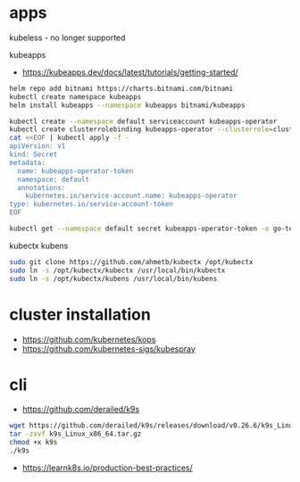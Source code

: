 # apps
kubeless - no longer supported

kubeapps
- https://kubeapps.dev/docs/latest/tutorials/getting-started/
```sh
helm repo add bitnami https://charts.bitnami.com/bitnami
kubectl create namespace kubeapps
helm install kubeapps --namespace kubeapps bitnami/kubeapps

kubectl create --namespace default serviceaccount kubeapps-operator
kubectl create clusterrolebinding kubeapps-operator --clusterrole=cluster-admin --serviceaccount=default:kubeapps-operator
cat <<EOF | kubectl apply -f -
apiVersion: v1
kind: Secret
metadata:
  name: kubeapps-operator-token
  namespace: default
  annotations:
    kubernetes.io/service-account.name: kubeapps-operator
type: kubernetes.io/service-account-token
EOF

kubectl get --namespace default secret kubeapps-operator-token -o go-template='{{.data.token | base64decode}}'
```

kubectx kubens
```sh
sudo git clone https://github.com/ahmetb/kubectx /opt/kubectx
sudo ln -s /opt/kubectx/kubectx /usr/local/bin/kubectx
sudo ln -s /opt/kubectx/kubens /usr/local/bin/kubens
```

# cluster installation
- https://github.com/kubernetes/kops
- https://github.com/kubernetes-sigs/kubespray

# cli
- https://github.com/derailed/k9s

```sh
wget https://github.com/derailed/k9s/releases/download/v0.26.6/k9s_Linux_x86_64.tar.gz
tar -zxvf k9s_Linux_x86_64.tar.gz
chmod +x k9s
./k9s
```

- https://learnk8s.io/production-best-practices/
